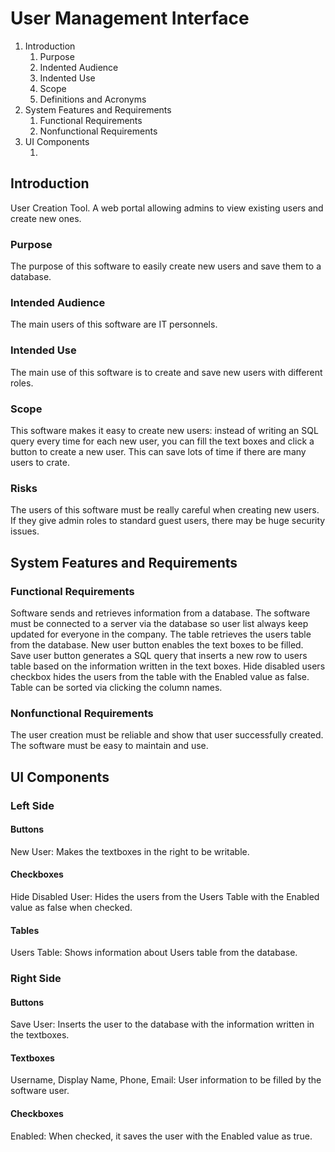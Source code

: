 # User Management Interface
<ol>
<li>Introduction
  <ol>
    <li>Purpose</li>
    <li>Indented Audience</li>
    <li>Indented Use</li>
    <li>Scope</li>
    <li>Definitions and Acronyms</li>
  </ol>
</li>
<li>System Features and Requirements
  <ol>
    <li>Functional Requirements</li>
    <li>Nonfunctional Requirements</li>
  </ol>
</li>
<li>UI Components
  <ol>
    <li></li>
  </ol>
</li>
</ol>

## Introduction
User Creation Tool. A web portal allowing admins to view existing users and create new ones.
### Purpose
The purpose of this software to easily create new users and save them to a database.
### Intended Audience
The main users of this software are IT personnels.
### Intended Use
The main use of this software is to create and save new users with different roles.
### Scope
This software makes it easy to create new users: instead of writing an SQL query every time for each new user, you can fill the text boxes and click a button to create a new user. This can save lots of time if there are many users to crate.
### Risks
The users of this software must be really careful when creating new users. If they give admin roles to standard guest users, there may be huge security issues.

## System Features and Requirements
### Functional Requirements
Software sends and retrieves information from a database. The software must be connected to a server via the database so user list always keep updated for everyone in the company.
The table retrieves the users table from the database.
New user button enables the text boxes to be filled.
Save user button generates a SQL query that inserts a new row to users table based on the information written in the text boxes.
Hide disabled users checkbox hides the users from the table with the Enabled value as false.
Table can be sorted via clicking the column names.
### Nonfunctional Requirements
The user creation must be reliable and show that user successfully created.
The software must be easy to maintain and use.

## UI Components
### Left Side
#### Buttons
New User: Makes the textboxes in the right to be writable.
#### Checkboxes
Hide Disabled User: Hides the users from the Users Table with the Enabled value as false when checked.
#### Tables
Users Table: Shows information about Users table from the database.
### Right Side
#### Buttons
Save User: Inserts the user to the database with the information written in the textboxes.
#### Textboxes
Username, Display Name, Phone, Email: User information to be filled by the software user.
#### Checkboxes
Enabled: When checked, it saves the user with the Enabled value as true.
